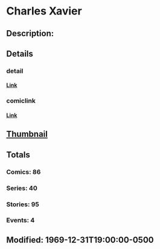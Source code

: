 # Charles Xavier
## Description: 
## Details
### detail
#### [Link](http://marvel.com/characters/2788/charles_xavier?utm_campaign=apiRef&utm_source=225578a89fc76f3d20fbffda5d17a88d)
### comiclink
#### [Link](http://marvel.com/comics/characters/1009733/charles_xavier?utm_campaign=apiRef&utm_source=225578a89fc76f3d20fbffda5d17a88d)
## [Thumbnail](http://i.annihil.us/u/prod/marvel/i/mg/b/40/image_not_available.jpg)
## Totals
### Comics: 86
### Series: 40
### Stories: 95
### Events: 4
## Modified: 1969-12-31T19:00:00-0500